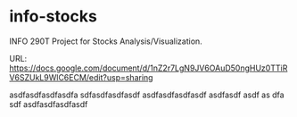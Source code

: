 info-stocks
===========

INFO 290T Project for Stocks Analysis/Visualization.

URL: https://docs.google.com/document/d/1nZ2r7LgN9JV6OAuD50ngHUz0TTiRV6SZUkL9WlC6ECM/edit?usp=sharing

asdfasdfasdfasdfa
sdfasdfasdfasdf
asdfasdfasdfasdf
asdfasdf
asdf
as
dfa
sdf
asdfasdfasdfasdf

